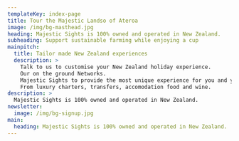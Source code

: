 ```yaml
---
templateKey: index-page
title: Tour the Majestic Landso of Ateroa
image: /img/bg-masthead.jpg
heading: Majestic Sights is 100% owned and operated in New Zealand.
subheading: Support sustainable farming while enjoying a cup
mainpitch:
  title: Tailor made New Zealand experiences
  description: >
    Talk to us to customise your New Zealand holiday experience.
    Our on the ground Networks.
    Majestic Sights to provide the most unique experience for you and your guests
    From luxury charters, transfers, accomodation food and wine.
description: >
  Majestic Sights is 100% owned and operated in New Zealand.
newsletter:
  image: /img/bg-signup.jpg 
main:
  heading: Majestic Sights is 100% owned and operated in New Zealand.
---
```

